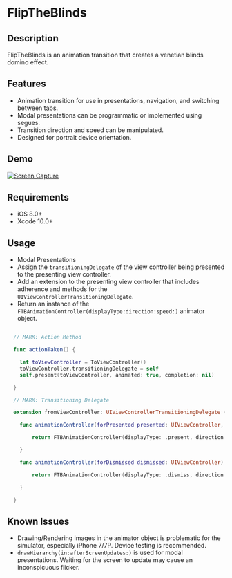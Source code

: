 # FlipTheBlinds

## Description

FlipTheBlinds is an animation transition that creates a venetian blinds domino effect.

## Features

 * Animation transition for use in presentations, navigation, and switching between tabs.
 * Modal presentations can be programmatic or implemented using segues.
 * Transition direction and speed can be manipulated.
 * Designed for portrait device orientation.

## Demo

[![Screen Capture](https://img.youtube.com/vi/Pt0VacKUiWA/0.jpg)](https://www.youtube.com/watch?v=Pt0VacKUiWA)

## Requirements

 * iOS 8.0+
 * Xcode 10.0+

## Usage

 * Modal Presentations
  * Assign the `transitioningDelegate` of the view controller being presented to the presenting view controller.
  * Add an extension to the presenting view controller that includes adherence and methods for the `UIViewControllerTransitioningDelegate`.
  * Return an instance of the `FTBAnimationController(displayType:direction:speed:)` animator object.

```swift

  // MARK: Action Method

  func actionTaken() {

    let toViewController = ToViewController()
    toViewController.transitioningDelegate = self
    self.present(toViewController, animated: true, completion: nil)

  }

  // MARK: Transitioning Delegate

  extension fromViewController: UIViewControllerTransitioningDelegate {

    func animationController(forPresented presented: UIViewController, presenting: UIViewController, source: UIViewController) -> UIViewControllerAnimatedTransitioning? {

        return FTBAnimationController(displayType: .present, direction: .up, speed: .moderate)

    }

    func animationController(forDismissed dismissed: UIViewController) -> UIViewControllerAnimatedTransitioning? {

        return FTBAnimationController(displayType: .dismiss, direction: .down, speed: .moderate)

    }

  }
```


## Known Issues

 * Drawing/Rendering images in the animator object is problematic for the simulator, especially iPhone 7/7P. Device testing is recommended.
 * `drawHierarchy(in:afterScreenUpdates:)` is used for modal presentations. Waiting for the screen to update may cause an inconspicuous flicker.   

